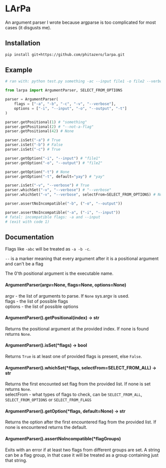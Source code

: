 # LArPa

An argument parser I wrote because argparse is too complicated for most cases (it disgusts me).

## Installation

```bash
pip install git+https://github.com/phitazero/larpa.git
```

## Example

```python
# ran with: python test.py something -ac --input file1 -o file2 --verbose -- --not-a-flag

from larpa import ArgumentParser, SELECT_FROM_OPTIONS

parser = ArgumentParser(
	flags = ["-a", "-b", "-c", "-v", "--verbose"],
	options = ["-i", "--input", "-o", "--output", "-t"]
)

parser.getPositional(1) # "something"
parser.getPositional(2) # "--not-a-flag"
parser.getPositional(42) # None

parser.isSet("-a") # True
parser.isSet("-b") # False
parser.isSet("-c") # True

parser.getOption("-i", "--input") # "file1"
parser.getOption("-o", "--output") # "file2"

parser.getOption("-t") # None
parser.getOption("-t", default="yay") # "yay"

parser.isSet("-v", "--verbose") # True
parser.whichSet("-v", "--verbose") # "--verbose"
parser.whichSet("-v", "--verbose", selectFrom=SELECT_FROM_OPTIONS) # None

parser.assertNoIncompatible("-b", ("-o", "--output"))

parser.assertNoIncompatible("-a", ("-i", "--input"))
# fatal: incompatible flags: -a and --input
# (exit with code 1)
```

## Documentation

Flags like `-abc` will be treated as `-a -b -c`. 

`--` is a marker meaning that every argument after it is a positional argument and can't be a flag

The 0'th positional argument is the executable name.

#### ArgumentParser(argv=None, flags=None, options=None)  
argv - the list of arguments to parse. If `None` sys.argv is used.  
flags - the list of possible flags  
options - the list of possible options  

#### ArgumentParser().getPositional(index) -> str  
Returns the positional argument at the provided index. If none is found returns `None`.

#### ArgumentParser().isSet(\*flags) -> bool  
Returns `True` is at least one of provided flags is present, else `False`.

#### ArgumentParser().whichSet(\*flags, selectFrom=SELECT_FROM_ALL) -> str  
Returns the first encounted set flag from the provided list. If none is set returns `None`.  
selectFrom - what types of flags to check, can be `SELECT_FROM_ALL`, `SELECT_FROM_OPTIONS` or `SELECT_FROM_FLAGS`

#### ArgumentParser().getOption(\*flags, default=None) -> str  
Returns the option after the first encountered flag from the provided list. If none is encountered returns the default.

#### ArgumentParser().assertNoIncompatible(\*flagGroups)
Exits with an error if at least two flags from different groups are set.
A string can be a flag group, in that case it will be treated as a group containing just that string.
